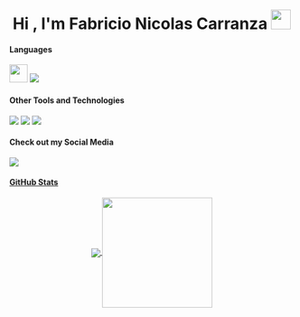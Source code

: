 <h1 align="center">Hi , I'm Fabricio Nicolas Carranza <img src="https://media.giphy.com/media/hvRJCLFzcasrR4ia7z/giphy.gif" width="35"></h1>
<h4> Languages </h4>
<span> 
  <img width = '32px' src="https://raw.githubusercontent.com/rahulbanerjee26/githubAboutMeGenerator/main/icons/csharp.svg">
  <img src="https://img.shields.io/badge/Java-ED8B00?style=for-the-badge&logo=java&logoColor=white">
</span>

<h4> Other Tools and Technologies </h4>
<span>
  <img src="https://img.shields.io/badge/Microsoft%20SQL%20Server-CC2927?style=for-the-badge&logo=microsoft%20sql%20server&logoColor=white">
   <img src="https://img.shields.io/badge/.NET-5C2D91?style=for-the-badge&logo=.net&logoColor=white">
   <img src="https://img.shields.io/badge/GitHub-100000?style=for-the-badge&logo=github&logoColor=white">
</span>

<h4> Check out my Social Media </h4>
<span>
  <a href= "https://www.linkedin.com/in/fabricionicolasok/">
<img src= "https://img.shields.io/badge/linkedin-%230077B5.svg?style=for-the-badge&logo=linkedin&logoColor=white">
</span>

<h4> GitHub Stats </h4>
<p align="center">
  <a href="https://github.com/fabricionicolasok">
    <img align="center" src="https://github-readme-stats.vercel.app/api?username=fabricionicolasok&show_icons=true&hide_border=true&title_color=94b4a4&amp&icon_color=FFFFFF&amp&text_color=FFFFFF&amp&bg_color=000000&count_private=true&include_all_commits=true"/>
  </a>
  <a href="https://github.com/fabricionicolasok">
    <img align="center" height="195px" src="https://github-readme-stats.vercel.app/api/top-langs/?username=fabricionicolasok&text_color=FFFFFF&bg_color=000000&title_color=94b4a4&langs_count=15&layout=compact&hide_border=true" />
  </a>
</p>
</details>
<br>


